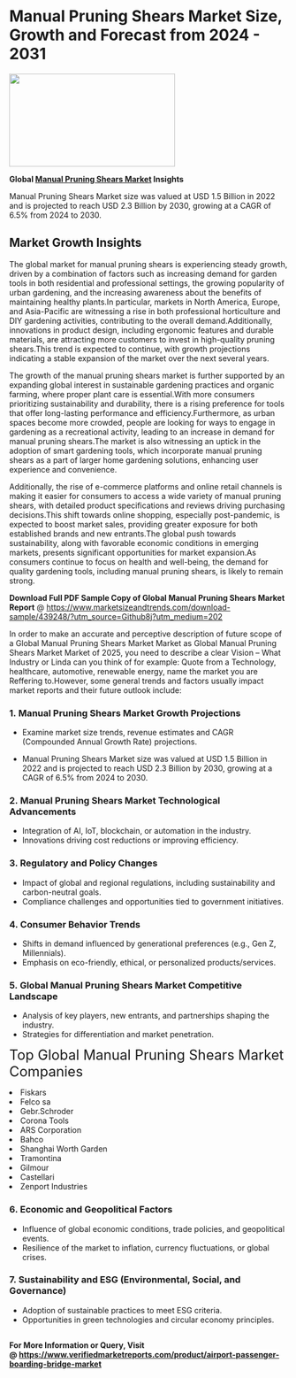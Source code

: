 <H1>Manual Pruning Shears Market Size, Growth and Forecast from 2024 - 2031</H1><img class="aligncenter size-medium wp-image-584254" src="https://thirdeyenews.in/wp-content/uploads/2024/09/Global-Market-Research-300x168.jpeg" alt="" width="300" height="168" /><p><strong>Global&nbsp;<a href="https://www.marketsizeandtrends.com/download-sample/439248/?utm_source=Github8j?utm_medium=202">Manual Pruning Shears Market</a> Insights</strong></p><p>Manual Pruning Shears Market size was valued at USD 1.5 Billion in 2022 and is projected to reach USD 2.3 Billion by 2030, growing at a CAGR of 6.5% from 2024 to 2030.</p><p><h2>Market Growth Insights</h2> <p>The global market for manual pruning shears is experiencing steady growth, driven by a combination of factors such as increasing demand for garden tools in both residential and professional settings, the growing popularity of urban gardening, and the increasing awareness about the benefits of maintaining healthy plants.In particular, markets in North America, Europe, and Asia-Pacific are witnessing a rise in both professional horticulture and DIY gardening activities, contributing to the overall demand.Additionally, innovations in product design, including ergonomic features and durable materials, are attracting more customers to invest in high-quality pruning shears.This trend is expected to continue, with growth projections indicating a stable expansion of the market over the next several years.</p> <p>The growth of the manual pruning shears market is further supported by an expanding global interest in sustainable gardening practices and organic farming, where proper plant care is essential.With more consumers prioritizing sustainability and durability, there is a rising preference for tools that offer long-lasting performance and efficiency.Furthermore, as urban spaces become more crowded, people are looking for ways to engage in gardening as a recreational activity, leading to an increase in demand for manual pruning shears.The market is also witnessing an uptick in the adoption of smart gardening tools, which incorporate manual pruning shears as a part of larger home gardening solutions, enhancing user experience and convenience.</p> <p>Additionally, the rise of e-commerce platforms and online retail channels is making it easier for consumers to access a wide variety of manual pruning shears, with detailed product specifications and reviews driving purchasing decisions.This shift towards online shopping, especially post-pandemic, is expected to boost market sales, providing greater exposure for both established brands and new entrants.The global push towards sustainability, along with favorable economic conditions in emerging markets, presents significant opportunities for market expansion.As consumers continue to focus on health and well-being, the demand for quality gardening tools, including manual pruning shears, is likely to remain strong.</p> <p><span class=""><strong>Download Full PDF Sample Copy of Global Manual Pruning Shears Market Report</strong> @ <a href="https://www.marketsizeandtrends.com/download-sample/439248/?utm_source=Github8j?utm_medium=202" target="_blank">https://www.marketsizeandtrends.com/download-sample/439248/?utm_source=Github8j?utm_medium=202</a></span></p><p>In order to make an accurate and perceptive description of future scope of a Global&nbsp;Manual Pruning Shears Market Market as Global&nbsp;Manual Pruning Shears Market Market of 2025, you need to describe a clear Vision &ndash; What Industry or Linda can you think of for example: Quote from a Technology, healthcare, automotive, renewable energy, name the market you are Reffering to.However, some general trends and factors usually impact market reports and their future outlook include:</p><h3>1.&nbsp;<strong>Manual Pruning Shears Market Growth Projections</strong></h3><ul><li>Examine market size trends, revenue estimates and CAGR (Compounded Annual Growth Rate) projections.</li><li><p>Manual Pruning Shears Market size was valued at USD 1.5 Billion in 2022 and is projected to reach USD 2.3 Billion by 2030, growing at a CAGR of 6.5% from 2024 to 2030.</p></li></ul><h3>2.&nbsp;<strong>Manual Pruning Shears Market Technological Advancements</strong></h3><ul><li>Integration of AI, IoT, blockchain, or automation in the industry.</li><li>Innovations driving cost reductions or improving efficiency.</li></ul><h3>3.&nbsp;<strong>Regulatory and Policy Changes</strong></h3><ul><li>Impact of global and regional regulations, including sustainability and carbon-neutral goals.</li><li>Compliance challenges and opportunities tied to government initiatives.</li></ul><h3>4.&nbsp;<strong>Consumer Behavior Trends</strong></h3><ul><li>Shifts in demand influenced by generational preferences (e.g., Gen Z, Millennials).</li><li>Emphasis on eco-friendly, ethical, or personalized products/services.</li></ul><h3>5.&nbsp;<strong>Global Manual Pruning Shears Market Competitive Landscape</strong></h3><ul><li>Analysis of key players, new entrants, and partnerships shaping the industry.</li><li>Strategies for differentiation and market penetration.</li></ul><p data-pm-slice="1 1 []"><span style="color: inherit; font-family: inherit; font-size: 25px;">Top Global Manual Pruning Shears Market Companies</span></p><div class="" data-test-id=""><p><li>Fiskars</li><li> Felco sa</li><li> Gebr.Schroder</li><li> Corona Tools</li><li> ARS Corporation</li><li> Bahco</li><li> Shanghai Worth Garden</li><li> Tramontina</li><li> Gilmour</li><li> Castellari</li><li> Zenport Industries</li></p></div><h3>6.&nbsp;<strong>Economic and Geopolitical Factors</strong></h3><ul><li>Influence of global economic conditions, trade policies, and geopolitical events.</li><li>Resilience of the market to inflation, currency fluctuations, or global crises.</li></ul><h3>7.&nbsp;<strong>Sustainability and ESG (Environmental, Social, and Governance)</strong></h3><ul><li>Adoption of sustainable practices to meet ESG criteria.</li><li>Opportunities in green technologies and circular economy principles.</li></ul><h2><strong style="font-size: 14px;">For More Information or Query, Visit @&nbsp;</strong><a style="background-color: #ffffff; font-size: 14px;" href="https://www.marketsizeandtrends.com/report/manual-pruning-shears-market/" target="_blank">https://www.verifiedmarketreports.com/product/airport-passenger-boarding-bridge-market</a></h2>